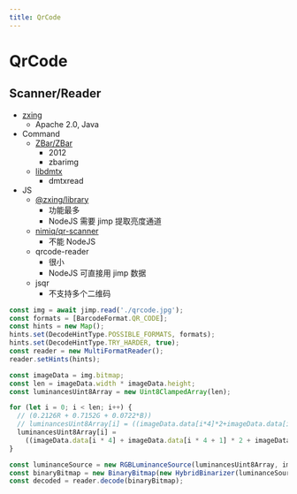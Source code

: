 ```yaml
---
title: QrCode
---
```


# QrCode

## Scanner/Reader

- [zxing](https://github.com/zxing/zxing)
  - Apache 2.0, Java
- Command
  - [ZBar/ZBar](https://github.com/ZBar/ZBar)
    - 2012
    - zbarimg
  - [libdmtx](https://github.com/dmtx/libdmtx)
    - dmtxread
- JS
  - [@zxing/library](https://github.com/zxing-js/library)
    - 功能最多
    - NodeJS 需要 jimp 提取亮度通道
  - [nimiq/qr-scanner](https://github.com/nimiq/qr-scanner)
    - 不能 NodeJS
  - qrcode-reader
    - 很小
    - NodeJS 可直接用 jimp 数据
  - jsqr
    - 不支持多个二维码

```ts
const img = await jimp.read('./qrcode.jpg');
const formats = [BarcodeFormat.QR_CODE];
const hints = new Map();
hints.set(DecodeHintType.POSSIBLE_FORMATS, formats);
hints.set(DecodeHintType.TRY_HARDER, true);
const reader = new MultiFormatReader();
reader.setHints(hints);

const imageData = img.bitmap;
const len = imageData.width * imageData.height;
const luminancesUint8Array = new Uint8ClampedArray(len);

for (let i = 0; i < len; i++) {
  // (0.2126R + 0.7152G + 0.0722*B))
  // luminancesUint8Array[i] = ((imageData.data[i*4]*2+imageData.data[i*4+1]*7+imageData.data[i*4+2]) / 10) & 0xFF;
  luminancesUint8Array[i] =
    ((imageData.data[i * 4] + imageData.data[i * 4 + 1] * 2 + imageData.data[i * 4 + 2]) / 4) & 0xff;
}

const luminanceSource = new RGBLuminanceSource(luminancesUint8Array, imageData.width, imageData.height);
const binaryBitmap = new BinaryBitmap(new HybridBinarizer(luminanceSource));
const decoded = reader.decode(binaryBitmap);
```

<!-- https://github.com/topics/qrcode -->
